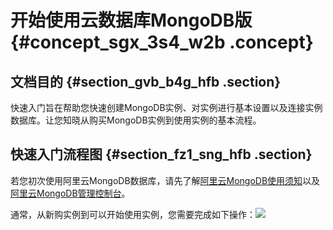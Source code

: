# 开始使用云数据库MongoDB版 {#concept_sgx_3s4_w2b .concept}

## 文档目的 {#section_gvb_b4g_hfb .section}

快速入门旨在帮助您快速创建MongoDB实例、对实例进行基本设置以及连接实例数据库。让您知晓从购买MongoDB实例到使用实例的基本流程。

## 快速入门流程图 {#section_fz1_sng_hfb .section}

若您初次使用阿里云MongoDB数据库，请先了解[阿里云MongoDB使用须知](intl.zh-CN/单节点快速入门/使用前须知.md#)以及[阿里云MongoDB管理控制台](intl.zh-CN/单节点快速入门/关于MongoDB控制台.md#)。

通常，从新购实例到可以开始使用实例，您需要完成如下操作：![](http://static-aliyun-doc.oss-cn-hangzhou.aliyuncs.com/assets/img/6656/154718937813100_zh-CN.png)

